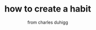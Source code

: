 ---
title: how to create a habit
subtitle: from charles duhigg
reference: habit
layout: post
design: angular
version: 0.5.0
featured: false
category: book
amazon: //ws-na.amazon-adsystem.com/widgets/q?ServiceVersion=20070822&OneJS=1&Operation=GetAdHtml&MarketPlace=US&source=ss&ref=ss_til&ad_type=product_link&tracking_id=main05-20&marketplace=amazon&region=US&placement=081298160X&asins=081298160X&linkId=UJ3HGYVLPJCXKZOD
---